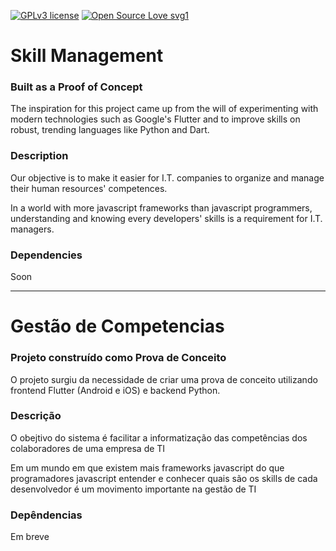 [![GPLv3 license](https://img.shields.io/badge/License-GPLv3-blue.svg)](http://perso.crans.org/besson/LICENSE.html)
[![Open Source Love svg1](https://badges.frapsoft.com/os/v1/open-source.svg?v=103)](https://github.com/ellerbrock/open-source-badges/)

# Skill Management

### Built as a Proof of Concept
The inspiration for this project came up from the will of experimenting with modern technologies such as Google's Flutter and to improve skills on robust, trending languages like Python and Dart.

### Description
Our objective is to make it easier for I.T. companies to organize and manage their human resources' competences. 

In a world with more javascript frameworks than javascript programmers, understanding and knowing every developers' skills is a requirement for I.T. managers.

### Dependencies
Soon
<hr>

# Gestão de Competencias


### Projeto construído como Prova de Conceito
O projeto surgiu da necessidade de criar uma prova de conceito utilizando frontend Flutter (Android e iOS) e backend Python.

### Descrição
O obejtivo do sistema é facilitar a informatização das competências dos colaboradores de uma empresa de TI

Em um mundo em que existem mais frameworks javascript do que programadores javascript entender e conhecer quais são os skills de cada desenvolvedor é um movimento importante na gestão de TI

### Depêndencias
Em breve
